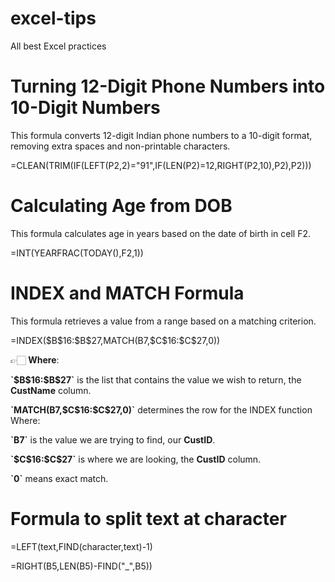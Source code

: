# excel-tips
All best Excel practices
<h1>Turning 12-Digit Phone Numbers into 10-Digit Numbers</h1>
<p>This formula converts 12-digit Indian phone numbers to a 10-digit format, removing extra spaces and non-printable characters.</p>
<p>=CLEAN(TRIM(IF(LEFT(P2,2)="91",IF(LEN(P2)=12,RIGHT(P2,10),P2),P2)))</p>

<h1>Calculating Age from DOB</h1>
<p>This formula calculates age in years based on the date of birth in cell F2.</p>
<p>=INT(YEARFRAC(TODAY(),F2,1))</p>

<h1>INDEX and MATCH Formula</h1>
<p>This formula retrieves a value from a range based on a matching criterion.</p>
<p>=INDEX($B$16:$B$27,MATCH(B7,$C$16:$C$27,0))</p>
<aside>
    <p>👉🏻 <strong>Where</strong>: </p>
    <p><strong>`$B$16:$B$27`</strong> is the list that contains the value we wish to return, the <strong>CustName</strong> column.</p>
    <p><strong>`MATCH(B7,$C$16:$C$27,0)`</strong> determines the row for the INDEX function Where:</p>
    <p><strong>`B7`</strong> is the value we are trying to find, our <strong>CustID</strong>.</p>
    <p><strong>`$C$16:$C$27`</strong> is where we are looking, the <strong>CustID</strong> column.</p>
    <p><strong>`0`</strong> means exact match.</p>
</aside>
<h1>Formula to split text at character</h1>
<p>=LEFT(text,FIND(character,text)-1)</p>
<p>=RIGHT(B5,LEN(B5)-FIND("_",B5))</p>
